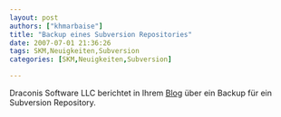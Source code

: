 ```yaml
---
layout: post
authors: ["khmarbaise"]
title: "Backup eines Subversion Repositories"
date: 2007-07-01 21:36:26
tags: SKM,Neuigkeiten,Subversion
categories: [SKM,Neuigkeiten,Subversion]

---
```

Draconis Software LLC berichtet in Ihrem <a href="http://www.dracoware.com/blog/2007/04/30/backing-up-a-subversion-repository/">Blog</a> über ein Backup für ein Subversion Repository.
